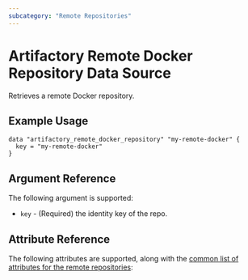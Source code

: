 ```yaml
---
subcategory: "Remote Repositories"
---
```

# Artifactory Remote Docker Repository Data Source

Retrieves a remote Docker repository.

## Example Usage

```hcl
data "artifactory_remote_docker_repository" "my-remote-docker" {
  key = "my-remote-docker"
}
```

## Argument Reference

The following argument is supported:

* `key` - (Required) the identity key of the repo.

## Attribute Reference

The following attributes are supported, along with the [common list of attributes for the remote repositories](remote.md):